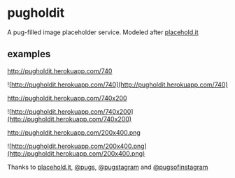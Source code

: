 pugholdit
=========

A pug-filled image placeholder service. Modeled after [placehold.it](http://placehold.it)

examples
--------

http://pugholdit.herokuapp.com/740

![http://pugholdit.herokuapp.com/740](http://pugholdit.herokuapp.com/740)

http://pugholdit.herokuapp.com/740x200

![http://pugholdit.herokuapp.com/740x200](http://pugholdit.herokuapp.com/740x200)

http://pugholdit.herokuapp.com/200x400.png

![http://pugholdit.herokuapp.com/200x400.png](http://pugholdit.herokuapp.com/200x400.png)


Thanks to [placehold.it](http://placehold.it), [@pugs](http://instagram.com/pugs), [@pugstagram](http://instagram.com/pugstagram) and [@pugsofinstagram](http://instagram.com/pugsofinstagram)
